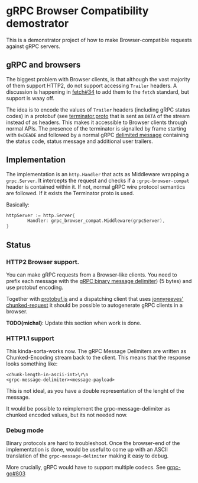# gRPC Browser Compatibility demostrator

This is a demonstrator project of how to make Browser-compatible requests against gRPC servers.

## gRPC and browsers

The biggest problem with Browser clients, is that although the vast majority of them support HTTP2, 
do not support accessing `Trailer` headers. A discussion is happening in [fetch#34](https://github.com/whatwg/fetch/issues/34) 
to add them to the `fetch` standard, but support is waay off.

The idea is to encode the values of `Trailer` headers (including gRPC status codes) in a protobuf
(see [terminator.proto](terminator.proto) that is sent as `DATA` of the stream instead of as 
headers. This makes it accessible to Browser clients through normal APIs. The presence of the 
terminator is signalled by frame starting with `0xDEADE` and followed by a normal gRPC [delimited message](http://www.grpc.io/docs/guides/wire.html)
containing the status code, status message and additional user trailers.

## Implementation

The implementation is an `http.Handler` that acts as Middleware wrapping a `grpc.Server`. It 
intercepts the request and checks if a `:grpc-browser-compat` header is contained within it. If not,
normal gRPC wire protocol semantics are followed. If it exists the Terminator proto is used.

Basically:

```go
httpServer := http.Server{
		Handler: grpc_browser_compat.Middleware(grpcServer),
}
```

## Status

### HTTP2 Browser support.

You can make gRPC requests from a Browser-like clients. You need to prefix each message with
the [gRPC binary message delimiter](http://www.grpc.io/docs/guides/wire.html)) (5 bytes) and use
protobuf encoding. 

Together with [protobuf.js](https://github.com/dcodeIO/ProtoBuf.js/) and a dispatching client that uses
[jonnyreeves' chunked-request](https://github.com/jonnyreeves/chunked-request) it should be
 possible to autogenerate gRPC clients in a browser.

**TODO(michal)**: Update this section when work is done.

### HTTP1.1 support

This kinda-sorta-works now. The gRPC Message Delimiters are written as Chunked-Encoding stream back
to the client. This means that the response looks something like:

```
<chunk-length-in-ascii-int>\r\n
<grpc-message-delimiter><message-payload>
```

This is not ideal, as you have a double representation of the lenght of the message.

It would be possible to reimplement the grpc-message-delimiter as chunked encoded values, but its
not needed now.

### Debug mode

Binary protocols are hard to troubleshoot. Once the browser-end of the implementation is done, would
be useful to come up with an ASCII translation of the `grpc-message-delimiter` making it easy to 
debug.

More crucially, gRPC would have to support multiple codecs. See [grpc-go#803](https://github.com/grpc/grpc-go/issues/803)




